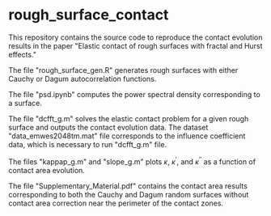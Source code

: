 # rough_surface_contact

This repository contains the source code to reproduce the contact evolution results in the paper "Elastic contact of rough surfaces with fractal and Hurst effects." 

The file "rough_surface_gen.R" generates rough surfaces with either Cauchy or Dagum autocorrelation functions. 

The file "psd.ipynb" computes the power spectral density corresponding to a surface.

The file "dcfft_g.m" solves the elastic contact problem for a given rough surface and outputs the contact evolution data. The dataset "data_emwes2048tm.mat" file corresponds to the influence coefficient data, which is necessary to run "dcfft_g.m" file. 

The files "kappap_g.m" and "slope_g.m" plots $\kappa$, $\kappa^{\prime}$, and $\kappa^{\prime\prime}$ as a function of contact area evolution. 

The file "Supplementary_Material.pdf" contains the contact area results corresponding to both the Cauchy and Dagum random surfaces
without contact area correction near the perimeter of the contact zones.  
